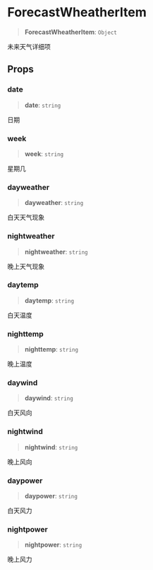 # ForecastWheatherItem

> **ForecastWheatherItem**: `Object`

未来天气详细项

## Props

### date

> **date**: `string`

日期

### week

> **week**: `string`

星期几

### dayweather

> **dayweather**: `string`

白天天气现象

### nightweather

> **nightweather**: `string`

晚上天气现象

### daytemp

> **daytemp**: `string`

白天温度

### nighttemp

> **nighttemp**: `string`

晚上温度

### daywind

> **daywind**: `string`

白天风向

### nightwind

> **nightwind**: `string`

晚上风向

### daypower

> **daypower**: `string`

白天风力

### nightpower

> **nightpower**: `string`

晚上风力
